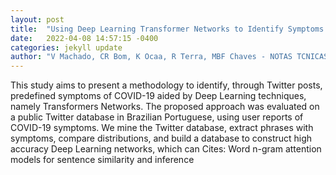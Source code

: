 ```yaml
---
layout: post
title:  "Using Deep Learning Transformer Networks to Identify Symptoms Associated with COVID-19 on Twitter"
date:   2022-04-08 14:57:15 -0400
categories: jekyll update
author: "V Machado, CR Bom, K Ocaa, R Terra, MBF Chaves - NOTAS TCNICAS, 2022"
---
```

This study aims to present a methodology to identify, through Twitter posts, predefined symptoms of COVID-19 aided by Deep Learning techniques, namely Transformers Networks. The proposed approach was evaluated on a public Twitter database in Brazilian Portuguese, using user reports of COVID-19 symptoms. We mine the Twitter database, extract phrases with symptoms, compare distributions, and build a database to construct high accuracy Deep Learning networks, which can Cites: Word n-gram attention models for sentence similarity and inference